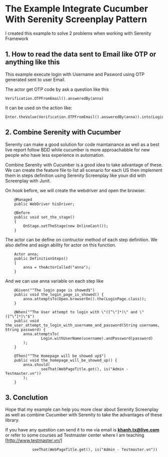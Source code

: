 # The Example Integrate Cucumber With Serenity Screenplay Pattern

I created this example to solve 2 problems when working with Serenity Framework

## 1. How to read the data sent to Email like OTP or anything like this

This example execute login with Username and Pasword using OTP generated sent to user Email.

The actor get OTP code by ask a question like this 

```
Verification.OTPFromEmail().answeredBy(anna)

```
It can be used on the action like:

```
Enter.theValue(Verification.OTPFromEmail().answeredBy(anna)).into(LoginPage.OTPCODE)
```
## 2. Combine Serenity with Cucumber

Serenity can make a good solution for code maintainance as well as a best live report follow BDD while cucumber is more approachabble for new people who have less experience in automation.

Combine Serenity with Cucumber is a good idea to take advantage of these. We can create the feature file to list all scenario for each US then implement them in steps definition using Serenity Screenplay like youn did with Screenplay with Junit.

On hook before, we will create the webdriver and open the browser.

```
    @Managed
    public WebDriver hisDriver;

    @Before
    public void set_the_stage()
    {
        OnStage.setTheStage(new OnlineCast());
    }
```

The actor can be define on contructor method of each step definition. We also define and asign ability for actor on this function.

```
    Actor anna;
    public DefinitionSteps()
    {
        anna = theActorCalled("anna");
    }
```

And we can use anna variable on each step like 
```
    @Given("^The login page is showed$")
    public void the_login_page_is_showed() {
        anna.attemptsTo(Open.browserOn().the(LoginPage.class));
    }

    @When("^The User attempt to login with \"([^\"]*)\" and \"([^\"]*)\"$")
    public void the_user_attempt_to_login_with_username_and_password(String username, String password) {
        anna.attemptsTo(
                Login.withUserName(username).andPassword(password)
        );
    }
    
    @Then("^The Homepage will be showed up$")
    public void the_homepage_will_be_showed_up() {
        anna.should(
                seeThat(WebPageTitle.get(), is("Admin - Testmaster.vn"))
        );
    }

```

## 3. Conclution 

Hope that my example can help you more clear about Serenity Screenplay as well as combine Cucumber with Serenity to take the advantages of these library. 

If you have any question can send it to me via email is **khanh.tx@live.com** or refer to some courses ad Testmaster center where I am teaching [http://www.testmaster.vn/]

                seeThat(WebPageTitle.get(), is("Admin - Testmaster.vn"))
